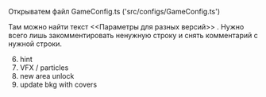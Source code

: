 Открыватем файл GameConfig.ts ('src/configs/GameConfig.ts')

Там можно найти текст <<Параметры для разных версий>> . Нужно всего лишь закомментировать ненужную строку и снять комментарий с нужной строки.

6. hint
7. VFX / particles
8. new area unlock
9. update bkg with covers
